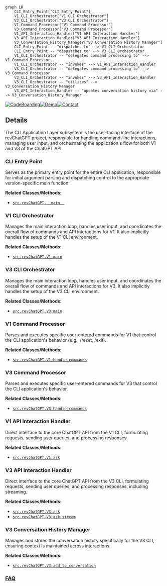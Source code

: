 ```mermaid
graph LR
    CLI_Entry_Point["CLI Entry Point"]
    V1_CLI_Orchestrator["V1 CLI Orchestrator"]
    V3_CLI_Orchestrator["V3 CLI Orchestrator"]
    V1_Command_Processor["V1 Command Processor"]
    V3_Command_Processor["V3 Command Processor"]
    V1_API_Interaction_Handler["V1 API Interaction Handler"]
    V3_API_Interaction_Handler["V3 API Interaction Handler"]
    V3_Conversation_History_Manager["V3 Conversation History Manager"]
    CLI_Entry_Point -- "dispatches to" --> V1_CLI_Orchestrator
    CLI_Entry_Point -- "dispatches to" --> V3_CLI_Orchestrator
    V1_CLI_Orchestrator -- "delegates command processing to" --> V1_Command_Processor
    V1_CLI_Orchestrator -- "invokes" --> V1_API_Interaction_Handler
    V3_CLI_Orchestrator -- "delegates command processing to" --> V3_Command_Processor
    V3_CLI_Orchestrator -- "invokes" --> V3_API_Interaction_Handler
    V3_CLI_Orchestrator -- "utilizes" --> V3_Conversation_History_Manager
    V3_API_Interaction_Handler -- "updates conversation history via" --> V3_Conversation_History_Manager
```

[![CodeBoarding](https://img.shields.io/badge/Generated%20by-CodeBoarding-9cf?style=flat-square)](https://github.com/CodeBoarding/GeneratedOnBoardings)[![Demo](https://img.shields.io/badge/Try%20our-Demo-blue?style=flat-square)](https://www.codeboarding.org/demo)[![Contact](https://img.shields.io/badge/Contact%20us%20-%20contact@codeboarding.org-lightgrey?style=flat-square)](mailto:contact@codeboarding.org)

## Details

The CLI Application Layer subsystem is the user-facing interface of the revChatGPT project, responsible for handling command-line interactions, managing user input, and orchestrating the application's flow for both V1 and V3 of the ChatGPT API.

### CLI Entry Point
Serves as the primary entry point for the entire CLI application, responsible for initial argument parsing and dispatching control to the appropriate version-specific main function.


**Related Classes/Methods**:

- <a href="https://github.com/acheong08/ChatGPT/blob/main/src/revChatGPT/__main__.py" target="_blank" rel="noopener noreferrer">`src.revChatGPT.__main__`</a>


### V1 CLI Orchestrator
Manages the main interaction loop, handles user input, and coordinates the overall flow of commands and API interactions for V1. It also implicitly handles the setup of the V1 CLI environment.


**Related Classes/Methods**:

- <a href="https://github.com/acheong08/ChatGPT/blob/main/src/revChatGPT/V1.py" target="_blank" rel="noopener noreferrer">`src.revChatGPT.V1:main`</a>


### V3 CLI Orchestrator
Manages the main interaction loop, handles user input, and coordinates the overall flow of commands and API interactions for V3. It also implicitly handles the setup of the V3 CLI environment.


**Related Classes/Methods**:

- <a href="https://github.com/acheong08/ChatGPT/blob/main/src/revChatGPT/V3.py" target="_blank" rel="noopener noreferrer">`src.revChatGPT.V3:main`</a>


### V1 Command Processor
Parses and executes specific user-entered commands for V1 that control the CLI application's behavior (e.g., /reset, /exit).


**Related Classes/Methods**:

- <a href="https://github.com/acheong08/ChatGPT/blob/main/src/revChatGPT/V1.py" target="_blank" rel="noopener noreferrer">`src.revChatGPT.V1:handle_commands`</a>


### V3 Command Processor
Parses and executes specific user-entered commands for V3 that control the CLI application's behavior.


**Related Classes/Methods**:

- <a href="https://github.com/acheong08/ChatGPT/blob/main/src/revChatGPT/V3.py" target="_blank" rel="noopener noreferrer">`src.revChatGPT.V3:handle_commands`</a>


### V1 API Interaction Handler
Direct interface to the core ChatGPT API from the V1 CLI, formulating requests, sending user queries, and processing responses.


**Related Classes/Methods**:

- <a href="https://github.com/acheong08/ChatGPT/blob/main/src/revChatGPT/V1.py" target="_blank" rel="noopener noreferrer">`src.revChatGPT.V1:ask`</a>


### V3 API Interaction Handler
Direct interface to the core ChatGPT API from the V3 CLI, formulating requests, sending user queries, and processing responses, including streaming.


**Related Classes/Methods**:

- <a href="https://github.com/acheong08/ChatGPT/blob/main/src/revChatGPT/V3.py" target="_blank" rel="noopener noreferrer">`src.revChatGPT.V3:ask`</a>
- <a href="https://github.com/acheong08/ChatGPT/blob/main/src/revChatGPT/V3.py" target="_blank" rel="noopener noreferrer">`src.revChatGPT.V3:ask_stream`</a>


### V3 Conversation History Manager
Manages and stores the conversation history specifically for the V3 CLI, ensuring context is maintained across interactions.


**Related Classes/Methods**:

- <a href="https://github.com/acheong08/ChatGPT/blob/main/src/revChatGPT/V3.py" target="_blank" rel="noopener noreferrer">`src.revChatGPT.V3:add_to_conversation`</a>




### [FAQ](https://github.com/CodeBoarding/GeneratedOnBoardings/tree/main?tab=readme-ov-file#faq)